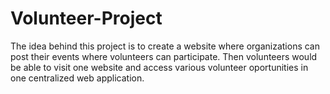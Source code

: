 # Volunteer-Project

The idea behind this project is to create a website where organizations can post their events where volunteers can participate.
Then volunteers would be able to visit one website and access various volunteer oportunities in one centralized web application.
